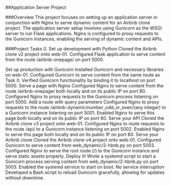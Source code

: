 ##Application Server Project

###Overview This project focuses on setting up an application server in conjunction with Nginx to serve dynamic content for an Airbnb clone project. The application server setup involves using Gunicorn as the WSGI server to run Flask applications. Nginx is configured to proxy requests to the Gunicorn instances, enabling the serving of dynamic content and APIs.

###Project Tasks 0. Set up development with Python Cloned the Airbnb clone v2 project onto web-01. Configured Flask application to serve content from the route /airbnb-onepage/ on port 5000.

Set up production with Gunicorn Installed Gunicorn and necessary libraries on web-01. Configured Gunicorn to serve content from the same route as Task 0. Verified Gunicorn functionality by binding it to localhost on port 5000.
Serve a page with Nginx Configured Nginx to serve content from the route /airbnb-onepage/ both locally and on its public IP on port 80. Configured Nginx to proxy requests to the Gunicorn process listening on port 5000.
Add a route with query parameters Configured Nginx to proxy requests to the route /airbnb-dynamic/number_odd_or_even/(any integer) to a Gunicorn instance listening on port 5001. Enabled Nginx to serve this page both locally and on its public IP on port 80.
Serve your API Cloned the Airbnb clone v3 project onto web-01. Configured Nginx to route requests to the route /api/ to a Gunicorn instance listening on port 5002. Enabled Nginx to serve this page both locally and on its public IP on port 80.
Serve your Airbnb clone Cloned the Airbnb clone v4 project onto web-01. Configured Gunicorn to serve content from web_dynamic/2-hbnb.py on port 5003. Configured Nginx to serve the root route (/) to the Gunicorn instance and serve static assets properly.
Deploy it! Wrote a systemd script to start a Gunicorn process serving content from web_dynamic/2-hbnb.py on port 5003. Enabled the systemd service to start on boot.
No service interruption Developed a Bash script to reload Gunicorn gracefully, allowing for updates without downtime.
